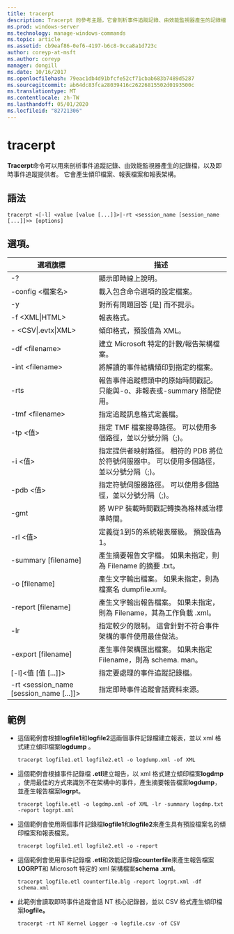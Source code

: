 ```yaml
---
title: tracerpt
description: Tracerpt 的參考主題，它會剖析事件追蹤記錄、由效能監視器產生的記錄檔，以及即時事件追蹤提供者。
ms.prod: windows-server
ms.technology: manage-windows-commands
ms.topic: article
ms.assetid: cb9eaf86-0ef6-4197-b6c8-9cca8a1d723c
author: coreyp-at-msft
ms.author: coreyp
manager: dongill
ms.date: 10/16/2017
ms.openlocfilehash: 79eac1db4d91bfcfe52cf71cbab683b7489d5287
ms.sourcegitcommit: ab64dc83fca28039416c26226815502d0193500c
ms.translationtype: MT
ms.contentlocale: zh-TW
ms.lasthandoff: 05/01/2020
ms.locfileid: "82721306"
---
```

# <a name="tracerpt"></a>tracerpt

**Tracerpt**命令可以用來剖析事件追蹤記錄、由效能監視器產生的記錄檔，以及即時事件追蹤提供者。 它會產生傾印檔案、報表檔案和報表架構。

## <a name="syntax"></a>語法

```
tracerpt <[-l] <value [value [...]]>|-rt <session_name [session_name [...]]>> [options]
```

## <a name="options"></a>選項。

|              選項旗標               |                                                                    描述                                                                    |
|----------------------------------------|---------------------------------------------------------------------------------------------------------------------------------------------------|
|                   -?                   |                                                         顯示即時線上說明。                                                          |
|          -config \<檔案名>           |                                                 載入包含命令選項的設定檔案。                                                  |
|                   -y                   |                                                  對所有問題回答 [是] 而不提示。                                                   |
|            -f \<XML\|HTML>             |                                                                  報表格式。                                                                   |
|         - \<CSV\|.evtx\|XML>          |                                                         傾印格式，預設值為 XML。                                                          |
|            -df \<filename>             |                                            建立 Microsoft 特定的計數/報告架構檔案。                                            |
|            -int \<filename>            |                                            將解讀的事件結構傾印到指定的檔案。                                            |
|                  -rts                  |                        報告事件追蹤標頭中的原始時間戳記。 只能與-o、非報表或-summary 搭配使用。                         |
|            -tmf \<filename>            |                                                  指定追蹤訊息格式定義檔。                                                  |
|              -tp \<值>              |                            指定 TMF 檔案搜尋路徑。 可以使用多個路徑，並以分號分隔（;)。                            |
|              -i \<值>               | 指定提供者映射路徑。 相符的 PDB 將位於符號伺服器中。 可以使用多個路徑，並以分號分隔（;)。 |
|             -pdb \<值>              |                             指定符號伺服器路徑。 可以使用多個路徑，並以分號分隔（;)。                             |
|                  -gmt                  |                                              將 WPP 裝載時間戳記轉換為格林威治標準時間。                                               |
|              -rl \<值>              |                                               定義從1到5的系統報表層級。 預設值為 1。                                               |
|          -summary [filename]           |                                  產生摘要報告文字檔。 如果未指定，則為 Filename 的摘要 .txt。                                   |
|             -o [filename]              |                                      產生文字輸出檔案。 如果未指定，則為檔案名 dumpfile.xml。                                      |
|           -report [filename]           |                                  產生文字輸出報告檔案。 如果未指定，則為 Filename，其為工作負載 .xml。                                   |
|                  -lr                   |                        指定較少的限制。 這會針對不符合事件架構的事件使用最佳做法。                         |
|           -export [filename]           |                                  產生事件架構匯出檔案。 如果未指定 Filename，則為 schema. man。                                   |
|       [-l]\<值 [值 [...]]>        |                                                   指定要處理的事件追蹤記錄檔。                                                    |
| -rt \<session_name [session_name [...]]> |                                                指定即時事件追蹤會話資料來源。                                                |

## <a name="examples"></a>範例

- 這個範例會根據**logfile1**和**logfile2**這兩個事件記錄檔建立報表，並以 xml 格式建立傾印檔案**logdump** 。  
  ```
  tracerpt logfile1.etl logfile2.etl -o logdump.xml -of XML
  ```  
- 這個範例會根據事件記錄檔 **.etl**建立報告，以 xml 格式建立傾印檔案**logdmp** ，使用最佳的方式來識別不在架構中的事件，產生摘要報告檔案**logdump**，並產生報告檔案**logrpt**。  
  ```
  tracerpt logfile.etl -o logdmp.xml -of XML -lr -summary logdmp.txt -report logrpt.xml
  ```  
- 這個範例會使用兩個事件記錄檔**logfile1**和**logfile2**來產生具有預設檔案名的傾印檔案和報表檔案。  
  ```
  tracerpt logfile1.etl logfile2.etl -o -report
  ```  
- 這個範例會使用事件記錄檔 **.etl**和效能記錄檔**counterfile**來產生報告檔案**LOGRPT**和 Microsoft 特定的 xml 架構檔案**schema .xml**。  
  ```
  tracerpt logfile.etl counterfile.blg -report logrpt.xml -df schema.xml
  ```  
- 此範例會讀取即時事件追蹤會話 NT 核心記錄器，並以 CSV 格式產生傾印檔案**logfile。**  
  ```
  tracerpt -rt NT Kernel Logger -o logfile.csv -of CSV
  ```
